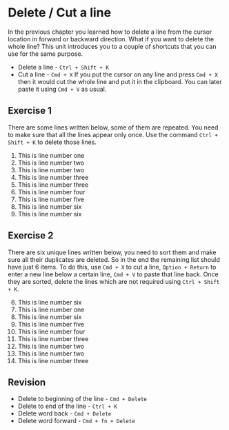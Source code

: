 Delete / Cut a line
===========================

In the previous chapter you learned how to delete a line from the cursor
location in forward or backward direction. What if you want to delete the whole
line? This unit introduces you to a couple of shortcuts that you can use for
the same purpose.

* Delete a line - `Ctrl + Shift + K`
* Cut a line - `Cmd + X`
    If you put the cursor on any line and press `Cmd + X` then it would cut the
    whole line and put it in the clipboard. You can later paste it using `Cmd + V`
    as usual.

Exercise 1
-----------

There are some lines written below, some of them are repeated. You need to make
sure that all the lines appear only once. Use the command `Ctrl + Shift + K` to
delete those lines.


1. This is line number one
2. This is line number two
2. This is line number two
3. This is line number three
3. This is line number three
4. This is line number four
5. This is line number five
6. This is line number six
6. This is line number six


Exercise 2
-----------

There are six unique lines written below, you need to sort them and make sure
all their duplicates are deleted. So in the end the remaining list should have
just 6 items. To do this, use `Cmd + X` to cut a line, `Option + Return` to 
enter a new line below a certain line, `Cmd + V` to paste that line back. Once
they are sorted, delete the lines which are not required using
`Ctrl + Shift + K`.


6. This is line number six
1. This is line number one
6. This is line number six
5. This is line number five
4. This is line number four
3. This is line number three
2. This is line number two
2. This is line number two
3. This is line number three

Revision
---------

* Delete to beginning of the line - `Cmd + Delete`
* Delete to end of the line - `Ctrl + K`
* Delete word back - `Cmd + Delete`
* Delete word forward - `Cmd + fn + Delete`
